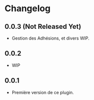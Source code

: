 # Changelog

## 0.0.3 (Not Released Yet)

* Gestion des Adhésions, et divers WIP.

## 0.0.2

* WIP

## 0.0.1

* Première version de ce plugin.
